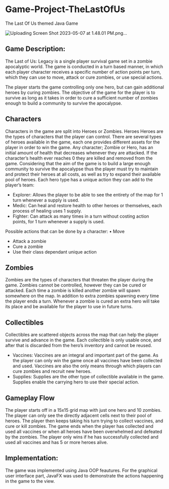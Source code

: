 # Game-Project-TheLastOfUs
The Last Of Us themed Java Game


![Uploading Screen Shot 2023-05-07 at 1.48.01 PM.png…]()



## Game Description: 
The Last of Us: Legacy is a single player survival game set in a zombie apocalyptic world. The game is conducted in a turn based manner, in which each player character receives a specific number of action points per turn, which they can use to move, attack or cure zombies, or use special actions.

The player starts the game controlling only one hero, but can gain additional heroes by curing zombies. The objective of the game for the player is to survive as long as it takes in order to cure a sufficient number of zombies enough to build a community to survive the apocalypse.

## Characters
Characters in the game are split into Heroes or Zombies. Heroes
Heroes are the types of characters that the player can control. There are several types of heroes available in the game, each one provides different assets for the player in order to win the game. Any character; Zombie or Hero, has an initial amount of health that decreases whenever they are attacked. If the character’s health ever reaches 0 they are killed and removed from the game.
Considering that the aim of the game is to build a large enough community to survive the apocalypse thus the player must try to maintain and protect their heroes at all costs, as well as try to expand their available pool of heroes.
Each hero type has a unique action they can add to the player’s team:

* Explorer: Allows the player to be able to see the entirety of the map for 1 turn whenever a supply is used.
*  Medic: Can heal and restore health to other heroes or themselves, each process of healing uses 1 supply.
* Fighter: Can attack as many times in a turn without costing action points, for 1 turn whenever a supply is used.

Possible actions that can be done by a character: • Move
- Attack a zombie
- Cure a zombie
- Use their class dependant unique action

## Zombies
Zombies are the types of characters that threaten the player during the game. Zombies cannot be controlled, however they can be cured or attacked. Each time a zombie is killed another zombie will spawn somewhere on the map. In addition to extra zombies spawning every time the player ends a turn.
Whenever a zombie is cured an extra hero will take its place and be available for the player to use in future turns.

## Collectibles
Collectibles are scattered objects across the map that can help the player survive and advance in the game. Each collectible is only usable once, and after that is discarded from the hero’s inventory and cannot be reused.
- Vaccines: Vaccines are an integral and important part of the game. As the player can only win the game once all vaccines have been collected and used. Vaccines are also the only means through which players can cure zombies and recruit new heroes.
- Supplies: Supplies are the other type of collectible available in the game. Supplies enable the carrying hero to use their special action.

## Gameplay Flow
The player starts off in a 15x15 grid map with just one hero and 10 zombies. The player can only see the directly adjacent cells next to their pool of heroes. The player then keeps taking his turn trying to collect vaccines, and cure or kill zombies. The game ends when the player has collected and used all vaccines or when all heroes have been overwhelmed and defeated by the zombies.
The player only wins if he has successfully collected and used all vaccines and has 5 or more heroes alive.
 
## Implementation: 
The game was implemented using Java OOP feautures. For the graphical user interface part, JavaFX was used to demonstrate the actions happening in the game to the view. 
